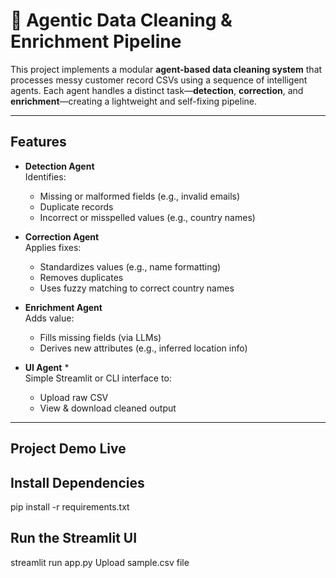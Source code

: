 # 🧹 Agentic Data Cleaning & Enrichment Pipeline

This project implements a modular **agent-based data cleaning system** that processes messy customer record CSVs using a sequence of intelligent agents. Each agent handles a distinct task—**detection**, **correction**, and **enrichment**—creating a lightweight and self-fixing pipeline.

---

##  Features

- **Detection Agent**  
  Identifies:
  - Missing or malformed fields (e.g., invalid emails)
  - Duplicate records
  - Incorrect or misspelled values (e.g., country names)

- **Correction Agent**  
  Applies fixes:
  - Standardizes values (e.g., name formatting)
  - Removes duplicates
  - Uses fuzzy matching to correct country names

- **Enrichment Agent**  
  Adds value:
  - Fills missing fields (via LLMs)
  - Derives new attributes (e.g., inferred location info)

- **UI Agent** *  
  Simple Streamlit or CLI interface to:
  - Upload raw CSV
  - View & download cleaned output

---

## Project Demo Live


## Install Dependencies

pip install -r requirements.txt

## Run the Streamlit UI

streamlit run app.py
Upload sample.csv file 

